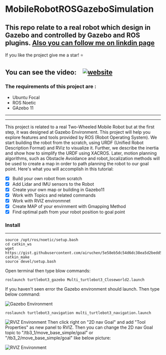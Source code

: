 # MobileRobotROSGazeboSimulation
This repo relate to a real robot which design in Gazebo and controlled by Gazebo and ROS plugins. 
[Also you can follow me on linkdin page](www.linkedin.com/in/morteza-aliyari-1609a1107)
---
If you like the project give me a star! :star: 

You can see the video: &nbsp;&nbsp;
[![website](./img/youtube-dark.svg)](https://www.youtube.com/watch?v=XaLbEKf8UhA)
&nbsp;&nbsp;
---

### The requirements of this project are :
- Ubuntu Focal 
- ROS Noetic
- GAzebo 11

------------------------------------------------------------------------------------------------------------------------------------------------------------------------
--------------------------------------------------------------------------------------------------------------------------------------------------------------------------
This project is related to a real Two-Wheeled Mobile Robot but at the first step, it was designed at Gazebo Environment. This project will help you explore features and tools provided by ROS (Robot Operating System). We start building the robot from the scratch, using URDF (Unified Robot Description Format) and RViz to visualize it. Further, we describe the inertia and show how to simplify the URDF using XACROS. Later, motion planning algorithms, such as Obstacle Avoidance and robot_localization methods will be used to create a map in order to path planning the robot to our goal point.
Here's what you will accomplish in this tutorial:
- [x] Build your own robot from scratch
- [x] Add Lidar and IMU sensors to the Robot
- [x] Create your own map or building in Gazebo11
- [x] Work with Topics and related commands
- [x] Work with RVIZ environmnet 
- [x] Create MAP of your envirnment with Gmapping Method
- [x] Find optimal path from your robot position to goal point
### Install 
---
```
source /opt/ros/noetic/setup.bash
cd catkin_ws
wget https://gist.githubusercontent.com/airuchen/5e58eb5dc54d6dc38ea5d2bedd53f69e/raw/ae3b850aca5a0577105c682eec1ab3b534161cc2/multi_omnibot.repos
catkin_make
source devel/setup.bash
```
 Open terminal then type blow commands:
 
 ```
roslaunch turtlebot3_gazebo Multi_turtlebot3_Closeworld2.launch
```

If you haven't seen error the Gazebo environment should launch. Then type below command:

![Gazebo Environment](./img/gazebo.PNG)

 ```
roslaunch turtlebot3_navigation multi_turtlebot3_navigation.launch
```

![RVIZ Environment](./img/rviz.PNG)
Then click right on "2D nav Goal"  and add "Tool Properties" as new panel to RVIZ.
Then you can change the 2D nav Goal topic to "/tb3_1/move_base_simple/goal" or "/tb3_2/move_base_simple/goal" like below picture:

![RVIZ Environment](./img/2dnav.PNG)
